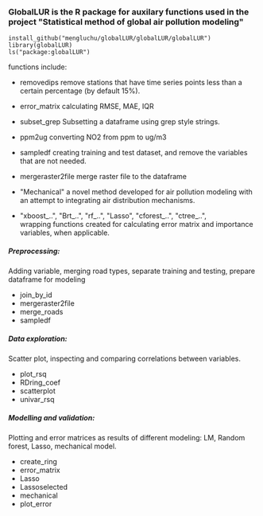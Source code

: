 
### GlobalLUR is the R package for auxilary functions used in the project "Statistical method of global air pollution modeling"
  
```
install_github("mengluchu/globalLUR/globalLUR/globalLUR") 
library(globalLUR)
ls("package:globalLUR")
```
functions include:
- removedips
remove stations that have time series points less than a certain percentage (by default 15%).

- error_matrix 
calculating RMSE, MAE, IQR
  
- subset_grep
Subsetting a dataframe using grep style strings.

- ppm2ug 
converting NO2 from ppm to ug/m3
 
- sampledf
creating training and test dataset, and remove the variables that are not needed. 

- mergeraster2file
merge raster file to the dataframe


- "Mechanical"
a novel method developed for air pollution modeling with an attempt to integrating air distribution mechanisms. 

- "xboost_..", "Brt_..", "rf_..", "Lasso", "cforest_..", "ctree_..",   
wrapping functions created for calculating error matrix and importance variables, when applicable.  

 
##### Preprocessing: 
Adding variable, merging road types, separate training and testing, prepare dataframe for modeling

*  join_by_id          
*  mergeraster2file
*  merge_roads      
*  sampledf 
     
##### Data exploration: 
Scatter plot, inspecting and comparing correlations between variables.

* plot_rsq
* RDring_coef         
* scatterplot             
* univar_rsq      

##### Modelling and validation: 
Plotting and error matrices as results of different modeling: LM, Random forest, Lasso, mechanical model.
* create_ring          
* error_matrix 
* Lasso                
* Lassoselected
* mechanical
* plot_error          

